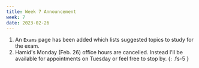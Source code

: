 ```yaml
---
title: Week 7 Announcement
week: 7
date: 2023-02-26
---
```


1. An `Exams` page has been added which lists suggested topics to study for the exam.
2. Hamid's Monday (Feb. 26) office hours are cancelled.  Instead I'll be available for appointments on Tuesday or feel free to stop by.
{: .fs-5 }
